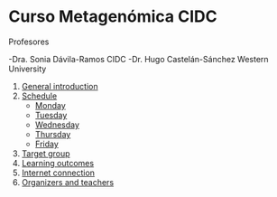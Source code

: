 # Curso Metagenómica CIDC 



Profesores 

-Dra. Sonia Dávila-Ramos    CIDC
-Dr. Hugo Castelán-Sánchez  Western University


1. [General introduction](#General-introduction)
2. [Schedule](#Schedule)
    - [Monday](#Monday)
    - [Tuesday](#Tuesday)
    - [Wednesday](#Wednesday)
    - [Thursday](#Thursday)
    - [Friday](#Friday)
3. [Target group](#target-group)
4. [Learning outcomes](#learning-outcomes)
5. [Internet connection](#internet-connection)
7. [Organizers and teachers](#Organizers-and-teachers)
